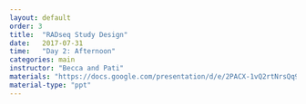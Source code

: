 ```yaml
---
layout: default
order: 3
title:  "RADseq Study Design"
date:   2017-07-31
time:   "Day 2: Afternoon"
categories: main
instructor: "Becca and Pati"
materials: "https://docs.google.com/presentation/d/e/2PACX-1vQ2rtNrsQq9MinAkfJiEBPiwFYAH-ILb7eERvtKv9mSHkTvutCjRQ1w0h-PRLXDm3Am3-ChhKUDapsu/pub?start=false&loop=false&delayms=60000"
material-type: "ppt"
---
```


